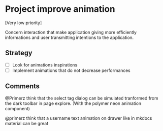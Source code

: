 # Project improve animation

[Very low priority]

Concern interaction that make application giving more efficiently informations and user transmitting intentions to the application.

## Strategy
* [ ] Look for animations inspirations
* [ ] Implement animations that do not decrease performances

## Comments
@Primerz think that the select tag dialog can be simulated tranformed from the dark toolbar in page explore. (With the polymer neon animation component)

@primerz think that a username text animation on drawer like in mkdocs material can be great
